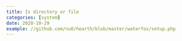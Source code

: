 ```yaml
---
title: Is directory or file
categories: [system]
date: 2020-10-29
example: //github.com/nu8/hearth/blob/master/waterfox/setup.php
---
```

